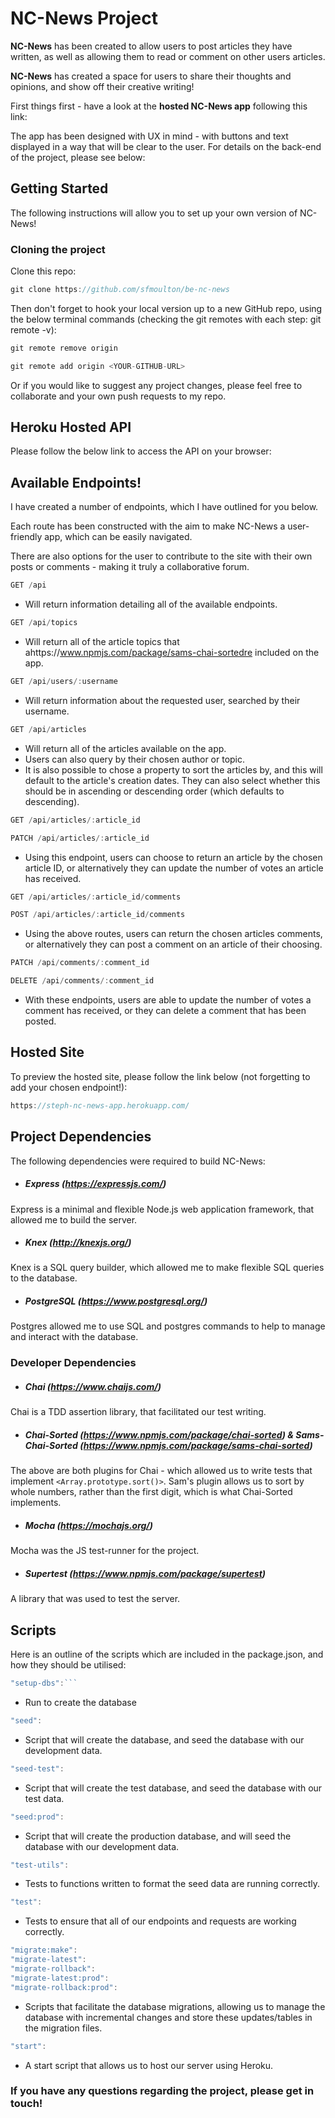 # NC-News Project

**NC-News** has been created to allow users to post articles they have written, as well as allowing them to read or comment on other users articles. 

**NC-News** has created a space for users to share their thoughts and opinions, and show off their creative writing!

First things first - have a look at the **hosted NC-News app** following this link:

The app has been designed with UX in mind - with buttons and text displayed in a way that will be clear to the user. For details on the back-end of the project, please see below:

## Getting Started

The following instructions will allow you to set up your own version of NC-News!

### Cloning the project

Clone this repo:
```js
git clone https://github.com/sfmoulton/be-nc-news
```
Then don't forget to hook your local version up to a new GitHub repo, using the below terminal commands (checking the git remotes with each step: git remote -v):

```js
git remote remove origin

git remote add origin <YOUR-GITHUB-URL>
```
Or if you would like to suggest any project changes, please feel free to collaborate and your own push requests to my repo.

## Heroku Hosted API

Please follow the below link to access the API on your browser: 

## Available Endpoints!

I have created a number of endpoints, which I have outlined for you below.

Each route has been constructed with the aim to make NC-News a user-friendly app, which can be easily navigated. 

There are also options for the user to contribute to the site with their own posts or comments - making it truly a collaborative forum.

```js
GET /api
```

- Will return information detailing all of the available endpoints.


```js
GET /api/topics
```

- Will return all of the article topics that ahttps://www.npmjs.com/package/sams-chai-sortedre included on the app.

```js
GET /api/users/:username
```

- Will return information about the requested user, searched by their username.

```js
GET /api/articles
```
- Will return all of the articles available on the app.
- Users can also query by their chosen author or topic.
- It is also possible to chose a property to sort the articles by, and this will default to the article's creation dates. They can also select whether this should be in ascending or descending order (which defaults to descending).

```js
GET /api/articles/:article_id

PATCH /api/articles/:article_id
```

- Using this endpoint, users can choose to return an article by the chosen article ID, or alternatively they can update the number of votes an article has received.

```js
GET /api/articles/:article_id/comments

POST /api/articles/:article_id/comments
```

- Using the above routes, users can return the chosen articles comments, or alternatively they can post a comment on an article of their choosing.

```js
PATCH /api/comments/:comment_id

DELETE /api/comments/:comment_id
```

- With these endpoints, users are able to update the number of votes a comment has received, or they can delete a comment that has been posted.

## Hosted Site

To preview the hosted site, please follow the link below (not forgetting to add your chosen endpoint!):

```js
https://steph-nc-news-app.herokuapp.com/
```

## Project Dependencies

The following dependencies were required to build NC-News:

- ##### Express (https://expressjs.com/)

Express is a minimal and flexible Node.js web application framework, that allowed me to build the server.

- ##### Knex (http://knexjs.org/)

Knex is a SQL query builder, which allowed me to make flexible SQL queries to the database.

- ##### PostgreSQL (https://www.postgresql.org/)

Postgres allowed me to use SQL and postgres commands to help to manage and interact with the database.

### Developer Dependencies

- ##### Chai (https://www.chaijs.com/)

Chai is a TDD assertion library, that facilitated our test writing.

- ##### Chai-Sorted (https://www.npmjs.com/package/chai-sorted) & Sams-Chai-Sorted (https://www.npmjs.com/package/sams-chai-sorted)
    
The above are both plugins for Chai - which allowed us to write tests that implement `<Array.prototype.sort()>`. Sam's plugin allows us to sort by whole numbers, rather than the first digit, which is what Chai-Sorted implements.

- ##### Mocha (https://mochajs.org/)

Mocha was the JS test-runner for the project.

- ##### Supertest (https://www.npmjs.com/package/supertest)

A library that was used to test the server.

## Scripts

Here is an outline of the scripts which are included in the package.json, and how they should be utilised:

```js
"setup-dbs":```
```
- Run to create the database

```js
"seed":
```
- Script that will create the database, and seed the database with our development data.

```js
"seed-test":
```
- Script that will create the test database, and seed the database with our test data.

```js
"seed:prod": 
```
- Script that will create the production database, and will seed the database with our development data.

```js
"test-utils": 
```
- Tests to functions written to format the seed data are running correctly.

```js
"test":
```
- Tests to ensure that all of our endpoints and requests are working correctly.

```js
"migrate:make": 
"migrate-latest": 
"migrate-rollback": 
"migrate-latest:prod": 
"migrate-rollback:prod": 
```
- Scripts that facilitate the database migrations, allowing us to manage the database with incremental changes and store these updates/tables in the migration files.

```js
"start": 
```
- A start script that allows us to host our server using Heroku.


### If you have any questions regarding the project, please get in touch!


